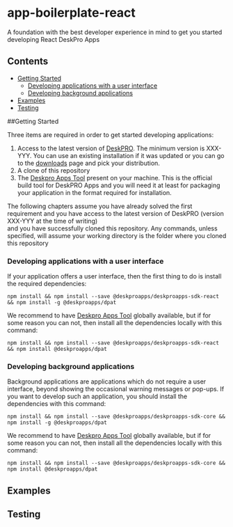 # app-boilerplate-react

A foundation with the best developer experience in mind to get you started developing React DeskPro Apps

## Contents
- [Getting Started](#getting-started)
    - [Developing applications with a user interface](#developing-applications-with-a-user-interface)
    - [Developing background applications](#developing-background-applications)    
- [Examples](#examples)
- [Testing](#testing)


##Getting Started

Three items are required in order to get started developing applications:

1. Access to the latest version of [DeskPRO](https://www.deskpro.com/). The minimum version is XXX-YYY. You can use an existing installation if it was updated
or you can go to the [downloads]((https://support.deskpro.com/en/downloads)) page and pick your distribution.
2. A clone of this repository
3. The [Deskpro Apps Tool](https://github.com/deskpro/deskproapps-dpat) present on your machine. This is the official build tool for DeskPRO Apps and you will need it at least for packaging your application in the format required for installation.

The following chapters assume you have already solved the first requirement and you have access to the latest version of DeskPRO (version XXX-YYY at the time of writing)     
and you have successfully cloned this repository. Any commands, unless specified, will assume your working directory is the folder where you cloned this repository

### Developing applications with a user interface

If your application offers a user interface, then the first thing to do is install the required dependencies:

    npm install && npm install --save @deskproapps/deskproapps-sdk-react && npm install -g @deskproapps/dpat  

We recommend to have [Deskpro Apps Tool](https://github.com/deskpro/deskproapps-dpat) globally available, but if for some reason you can not, then install all the dependencies locally with this command:

    npm install && npm install --save @deskproapps/deskproapps-sdk-react && npm install @deskproapps/dpat

### Developing background applications

Background applications are applications which do not require a user interface, beyond showing the occasional warning messages or pop-ups. If you want to develop such an application, you should install the dependencies with this command:

    npm install && npm install --save @deskproapps/deskproapps-sdk-core && npm install -g @deskproapps/dpat  

We recommend to have [Deskpro Apps Tool](https://github.com/deskpro/deskproapps-dpat) globally available, but if for some reason you can not, then install all the dependencies locally with this command:

    npm install && npm install --save @deskproapps/deskproapps-sdk-core && npm install @deskproapps/dpat

## Examples

## Testing